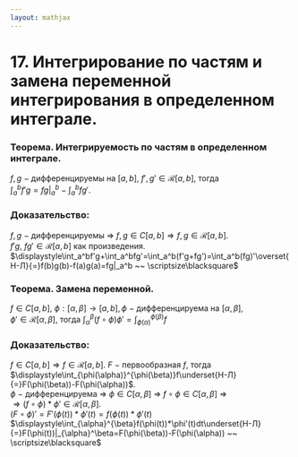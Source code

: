 ```yaml
---  
layout: mathjax  
---  
```

  
# 17. Интегрирование по частям и замена переменной интегрирования в определенном интеграле.  
  
### Теорема. Интегрируемость по частям в определенном интеграле.  
$f,g~-~$дифференцируемы на $[a,b],~f',g'\in\mathcal{R}[a,b],$ тогда  
$\displaystyle\int_a^bf'g=fg|_a^b-\int_a^bfg'$.  
  
### Доказательство:  
$f,g~-~$дифференцируемы $\Rightarrow$ $f,g\in C[a,b]\Rightarrow f,g\in\mathcal{R}[a,b]$.  
$f'g,~fg'\in\mathcal{R}[a,b]$ как произведения.  
$\displaystyle\int_a^bf'g+\int_a^bfg'=\int_a^b(f'g+fg')=\int_a^b(fg)'\overset{Н-Л}{=}f(b)g(b)-f(a)g(a)=fg|_a^b ~~ \scriptsize\blacksquare$  
  
### Теорема. Замена переменной.  
$f\in C[a,b]$, $\phi:[\alpha,\beta]\to[a,b],\phi~-~$дифференцируема на $[\alpha,\beta]$,  
$\phi'\in\mathcal{R}[\alpha,\beta],~$тогда $\displaystyle\int_\alpha^\beta (f\circ \phi)\phi'=\int_{\phi(\alpha)}^{\phi(\beta)}f$  
  
### Доказательство:  
$f\in C[a,b]\Rightarrow f\in\mathcal{R}[a,b]$. $F~-~$первообразная $f$, тогда  
 $\displaystyle\int_{\phi(\alpha)}^{\phi(\beta)}f\underset{Н-Л}{=}F(\phi(\beta))-F(\phi(\alpha))$.  
$\phi~-~$дифференцируема $\Rightarrow~$$\phi\in C[\alpha,\beta]$$~\Rightarrow$ $f\circ \phi\in C[\alpha,\beta]~\Rightarrow~$  
$\Rightarrow(f\circ \phi)* \phi'\in\mathcal{R}[\alpha,\beta]$.  
$(F\circ\phi)'=F'(\phi(t))*\phi'(t)=f(\phi(t))*\phi'(t)$  
$\displaystyle\int_{\alpha}^{\beta}f(\phi(t))*\phi'(t)dt\underset{Н-Л}{=}F(\phi(t))|_{\alpha}^\beta=F(\phi(\beta))-F(\phi(\alpha)) ~~ \scriptsize\blacksquare$  
